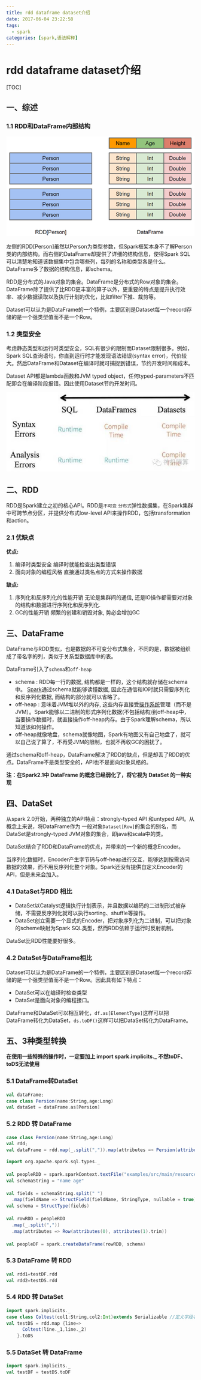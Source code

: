 ```yaml
---
title: rdd dataframe dataset介绍
date: 2017-06-04 23:22:58
tags: 
  - spark
categories: [spark,语法解释]
---
```


# rdd dataframe dataset介绍

[TOC]

## 一、综述 

### 1.1 RDD和DataFrame内部结构

![rdd_dataframe](RDD_DataFrame_DataSet/rdd_dataframe.png)

左侧的RDD[Person]虽然以Person为类型参数，但Spark框架本身不了解Person类的内部结构。而右侧的DataFrame却提供了详细的结构信息，使得Spark SQL可以清楚地知道该数据集中包含哪些列，每列的名称和类型各是什么。DataFrame多了数据的结构信息，即schema。

RDD是分布式的Java对象的集合。DataFrame是分布式的Row对象的集合。DataFrame除了提供了比RDD更丰富的算子以外，更重要的特点是提升执行效率、减少数据读取以及执行计划的优化，比如filter下推、裁剪等。

Dataset可以认为是DataFrame的一个特例，主要区别是Dataset每一个record存储的是一个强类型值而不是一个Row。

### 1.2 类型安全 

考虑静态类型和运行时类型安全，SQL有很少的限制而Dataset限制很多。例如，Spark SQL查询语句，你直到运行时才能发现语法错误(syntax error)，代价较大。然后DataFrame和Dataset在编译时就可捕捉到错误，节约开发时间和成本。

Dataset API都是lambda函数和JVM typed object，任何typed-parameters不匹配即会在编译阶段报错。因此使用Dataset节约开发时间。

![spark类型安全](RDD_DataFrame_DataSet/spark类型安全.png)

## 二、RDD

RDD是Spark建立之初的核心API。RDD是`不可变` `分布式`弹性数据集，在Spark集群中可跨节点分区，并提供分布式low-level API来操作RDD，包括transformation和action。

### 2.1 优缺点

**优点:**

1. 编译时类型安全 
   编译时就能检查出类型错误
2. 面向对象的编程风格 
   直接通过类名点的方式来操作数据

**缺点:**

1. 序列化和反序列化的性能开销 
   无论是集群间的通信, 还是IO操作都需要对对象的结构和数据进行序列化和反序列化.
2. GC的性能开销 
   频繁的创建和销毁对象, 势必会增加GC

## 三、DataFrame

DataFrame与RDD类似，也是数据的不可变分布式集合，不同的是，数据被组织成了带名字的列，类似于关系型数据库中的表。

DataFrame引入了`schema`和`off-heap`

- schema : RDD每一行的数据, 结构都是一样的，这个结构就存储在schema中。 [Spark](http://lib.csdn.net/base/spark)通过schema就能够读懂数据, 因此在通信和IO时就只需要序列化和反序列化数据, 而结构的部分就可以省略了。
- off-heap : 意味着JVM堆以外的内存, 这些内存直接受[操作系统](http://lib.csdn.net/base/operatingsystem)管理（而不是JVM）。Spark能够以二进制的形式序列化数据(不包括结构)到off-heap中， 当要操作数据时，就直接操作off-heap内存。由于Spark理解schema，所以知道该如何操作。
- off-heap就像地盘，schema就像地图，Spark有地图又有自己地盘了，就可以自己说了算了，不再受JVM的限制，也就不再收GC的困扰了。

通过schema和off-heap，DataFrame解决了RDD的缺点，但是却丢了RDD的优点。DataFrame不是类型安全的，API也不是面向对象风格的。

**注：在Spark2.1中 DataFrame 的概念已经弱化了，将它视为 DataSet 的一种实现**

## 四、DataSet

从spark 2.0开始，两种独立的API特点：strongly-typed API 和untyped API。从概念上来说，将DataFrame作为 一般对象`Dataset[Row]`的集合的别名，而DataSet是strongly-typed JVM对象的集合，即java和scala中的类。 

DataSet结合了RDD和DataFrame的优点，并带来的一个新的概念Encoder。

当序列化数据时，Encoder产生字节码与off-heap进行交互，能够达到按需访问数据的效果，而不用反序列化整个对象。Spark还没有提供自定义Encoder的API，但是未来会加入。

### 4.1 DataSet与RDD 相比

- DataSet以Catalyst逻辑执行计划表示，并且数据以编码的二进制形式被存储，不需要反序列化就可以执行sorting、shuffle等操作。
- DataSet创立需要一个显式的Encoder，把对象序列化为二进制，可以把对象的scheme映射为Spark SQL类型，然而RDD依赖于运行时反射机制。

DataSet比RDD性能要好很多。

### 4.2 DataSet与DataFrame相比

Dataset可以认为是DataFrame的一个特例，主要区别是Dataset每一个record存储的是一个强类型值而不是一个Row。因此具有如下特点：

- DataSet可以在编译时检查类型
- DataSet是面向对象的编程接口。

DataFrame和DataSet可以相互转化，`df.as[ElementType]`这样可以把DataFrame转化为DataSet，`ds.toDF()`这样可以把DataSet转化为DataFrame。

## 五、3种类型转换

**在使用一些特殊的操作时，一定要加上 import spark.implicits._ 不然toDF、toDS无法使用**

### 5.1 DataFrame转DataSet

```scala
val dataFrame;
case class Persion(name:String,age:Long)
val dataSet = dataFrame.as[Persion]
```

### 5.2 RDD 转 DataFrame 

```Scala
case class Persion(name:String,age:Long)
val rdd;
val dataFrame = rdd.map(_.split(",")).map(attributes => Persion(attributes(0),attributes(1).trim.toLong)).toDF()
```

```scala
import org.apache.spark.sql.types._

val peopleRDD = spark.sparkContext.textFile("examples/src/main/resources/people.txt")
val schemaString = "name age"

val fields = schemaString.split(" ")
  .map(fieldName => StructField(fieldName, StringType, nullable = true))
val schema = StructType(fields)

val rowRDD = peopleRDD
  .map(_.split(","))
  .map(attributes => Row(attributes(0), attributes(1).trim))

val peopleDF = spark.createDataFrame(rowRDD, schema)
```

### 5.3  DataFrame 转 RDD

```Scala
val rdd1=testDF.rdd
val rdd2=testDS.rdd
```

### 5.4 RDD 转 DataSet

```Scala
import spark.implicits._
case class Coltest(col1:String,col2:Int)extends Serializable //定义字段名和类型
val testDS = rdd.map {line=>
      Coltest(line._1,line._2)
    }.toDS
```

### 5.5 DataSet 转 DataFrame 

```Scala
import spark.implicits._
val testDF = testDS.toDF
```

